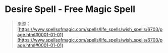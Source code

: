 <!--yml
category: 未分类
date: 2024-06-12 18:41:28
-->

# Desire Spell - Free Magic Spell

> 来源：[https://www.spellsofmagic.com/spells/life_spells/wish_spells/6703/page.html#0001-01-01](https://www.spellsofmagic.com/spells/life_spells/wish_spells/6703/page.html#0001-01-01)